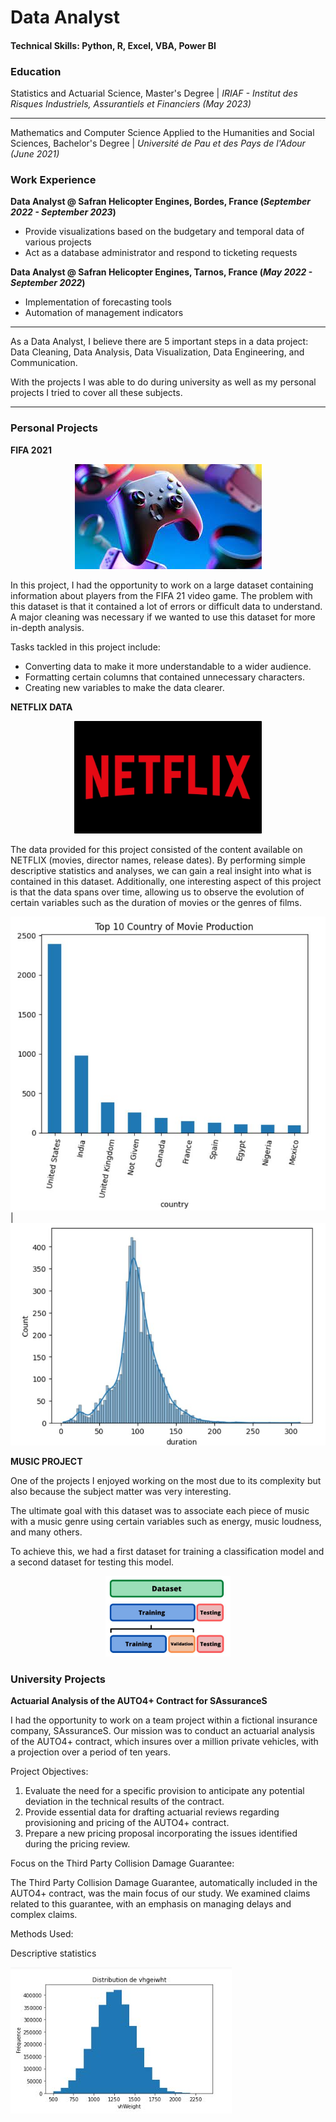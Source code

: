 # Data Analyst

#### Technical Skills: Python, R, Excel, VBA, Power BI

### Education
   Statistics and Actuarial Science, Master's Degree | 
   _IRIAF - Institut des Risques Industriels, Assurantiels et Financiers (May 2023)_

  ---
   
   Mathematics and Computer Science Applied to the Humanities and Social Sciences, Bachelor's Degree | 
   _Université de Pau et des Pays de l'Adour (June 2021)_

### Work Experience
**Data Analyst @ Safran Helicopter Engines, Bordes, France (_September 2022 - September 2023_)**
  - Provide visualizations based on the budgetary and temporal data of various projects
  - Act as a database administrator and respond to ticketing requests
  
**Data Analyst @ Safran Helicopter Engines, Tarnos, France (_May 2022 - September 2022_)**
  - Implementation of forecasting tools
  - Automation of management indicators

---

As a Data Analyst, I believe there are 5 important steps in a data project: Data Cleaning, Data Analysis, Data Visualization, Data Engineering, and Communication.

With the projects I was able to do during university as well as my personal projects I tried to cover all these subjects.

---

### Personal Projects
**FIFA 2021**

<p align="center">
  <img src="assets/img/persoprojet_gaming.jpg" />
</p>

In this project, I had the opportunity to work on a large dataset containing information about players from the FIFA 21 video game. The problem with this dataset is that it contained a lot of errors or difficult data to understand. A major cleaning was necessary if we wanted to use this dataset for more in-depth analysis.

Tasks tackled in this project include:
- Converting data to make it more understandable to a wider audience.
- Formatting certain columns that contained unnecessary characters.
- Creating new variables to make the data clearer.

**NETFLIX DATA**

<p align="center">
  <img src="assets/img/Netflix-Logo.jpg" width="300"/>
</p>

The data provided for this project consisted of the content available on NETFLIX (movies, director names, release dates). By performing simple descriptive statistics and analyses, we can gain a real insight into what is contained in this dataset. Additionally, one interesting aspect of this project is that the data spans over time, allowing us to observe the evolution of certain variables such as the duration of movies or the genres of films.


![movies_countryproduction](assets/img/movies_countryproduction.JPG) | ![movies_duration](assets/img/movies_duration.JPG)


**MUSIC PROJECT**

One of the projects I enjoyed working on the most due to its complexity but also because the subject matter was very interesting.

The ultimate goal with this dataset was to associate each piece of music with a music genre using certain variables such as energy, music loudness, and many others.

To achieve this, we had a first dataset for training a classification model and a second dataset for testing this model.

<p align="center">
  <img src="assets/img/music_dataset_summary.JPG" width="200"/>
</p>

### University Projects
**Actuarial Analysis of the AUTO4+ Contract for SAssuranceS**

I had the opportunity to work on a team project within a fictional insurance company, SAssuranceS. Our mission was to conduct an actuarial analysis of the AUTO4+ contract, which insures over a million private vehicles, with a projection over a period of ten years.

Project Objectives:

1. Evaluate the need for a specific provision to anticipate any potential deviation in the technical results of the contract.
2. Provide essential data for drafting actuarial reviews regarding provisioning and pricing of the AUTO4+ contract.
3. Prepare a new pricing proposal incorporating the issues identified during the pricing review.

Focus on the Third Party Collision Damage Guarantee:

The Third Party Collision Damage Guarantee, automatically included in the AUTO4+ contract, was the main focus of our study. We examined claims related to this guarantee, with an emphasis on managing delays and complex claims.

Methods Used:

Descriptive statistics

![Thomas](assets/img/stats_descrip_1.jpg)




